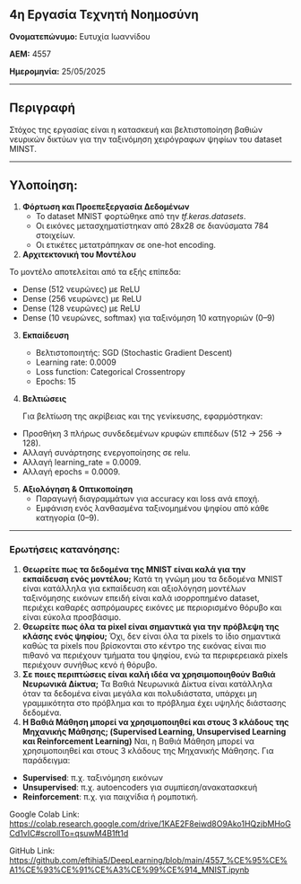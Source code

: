 ## 4η Εργασία Τεχνητή Νοημοσύνη

**Ονοματεπώνυμο:** Ευτυχία Ιωαννίδου

**ΑΕΜ:** 4557

**Ημερομηνία:** 25/05/2025

---

## Περιγραφή
Στόχος της εργασίας είναι η κατασκευή και βελτιστοποίηση βαθιών νευρικών δικτύων για την ταξινόμηση χειρόγραφων ψηφίων του dataset MINST.

---

## Υλοποίηση: 
1. **Φόρτωση και Προεπεξεργασία Δεδομένων**
   - Το dataset MNIST φορτώθηκε από την *tf.keras.datasets*.
   - Οι εικόνες μετασχηματίστηκαν από 28x28 σε διανύσματα 784 στοιχείων.
   - Οι ετικέτες μετατράπηκαν σε one-hot encoding.
2.  **Αρχιτεκτονική του Μοντέλου**

Το μοντέλο αποτελείται από τα εξής επίπεδα:
   - Dense (512 νευρώνες) με ReLU
   - Dense (256 νευρώνες) με ReLU
   - Dense (128 νευρώνες) με ReLU
   - Dense (10 νευρώνες, softmax) για ταξινόμηση 10 κατηγοριών (0–9)
3. **Εκπαίδευση**
   - Βελτιστοποιητής: SGD (Stochastic Gradient Descent)
   - Learning rate: 0.0009
   - Loss function: Categorical Crossentropy
   - Epochs: 15
4. **Βελτιώσεις**
   
   Για βελτίωση της ακρίβειας και της γενίκευσης, εφαρμόστηκαν:
  - Προσθήκη 3 πλήρως συνδεδεμένων κρυφών επιπέδων (512 → 256 → 128).
  - Αλλαγή συνάρτησης ενεργοποίησης σε relu.
  - Αλλαγή learning_rate = 0.0009.
  - Αλλαγή epochs = 0.0009.
5. **Αξιολόγηση & Οπτικοποίηση**
   - Παραγωγή διαγραμμάτων για accuracy και loss ανά εποχή.
   - Εμφάνιση ενός λανθασμένα ταξινομημένου ψηφίου από κάθε κατηγορία (0–9).

---

### Ερωτήσεις κατανόησης:
1. **Θεωρείτε πως τα δεδομένα της MNIST είναι καλά για την εκπαίδευση ενός μοντέλου;** 
Κατά τη γνώμη μου τα δεδομένα MNIST είναι κατάλληλα για εκπαίδευση και αξιολόγηση μοντέλων ταξινόμησης εικόνων επειδή είναι καλά ισορροπημένο dataset, περιέχει καθαρές ασπρόμαυρες εικόνες με περιορισμένο θόρυβο και είναι εύκολα προσβάσιμο.
2. **Θεωρείτε πως όλα τα pixel είναι σημαντικά για την πρόβλεψη της κλάσης ενός 
ψηφίου;**
Όχι, δεν είναι όλα τα pixels το ίδιο σημαντικά καθώς τα pixels που βρίσκονται στο κέντρο της εικόνας είναι πιο πιθανό να περιέχουν τμήματα του ψηφίου, ενώ τα περιφερειακά pixels περιέχουν συνήθως κενό ή θόρυβο.
3. **Σε ποιες περιπτώσεις είναι καλή ιδέα να χρησιμοποιηθούν Βαθιά Νευρωνικά Δίκτυα;**
Τα Βαθιά Νευρωνικά Δίκτυα είναι κατάλληλα όταν τα δεδομένα είναι μεγάλα και πολυδιάστατα, υπάρχει μη γραμμικότητα στο πρόβλημα και το πρόβλημα έχει υψηλής διάστασης δεδομένα.
4. **Η Βαθιά Μάθηση μπορεί να χρησιμοποιηθεί και στους 3 κλάδους της Μηχανικής 
Μάθησης; (Supervised Learning, Unsupervised Learning και Reinforcement 
Learning)**
Ναι, η Βαθιά Μάθηση μπορεί να χρησιμοποιηθεί και στους 3 κλάδους της Μηχανικής 
Μάθησης. Για παράδειγμα:
- **Supervised**: π.χ. ταξινόμηση εικόνων
- **Unsupervised**: π.χ. autoencoders για συμπίεση/ανακατασκευή
- **Reinforcement**: π.χ. για παιχνίδια ή ρομποτική.

Google Colab Link: https://colab.research.google.com/drive/1KAE2F8eiwd8O9Ako1HQzjbMHoGCd1vIC#scrollTo=qsuwM4B1ft1d

GitHub Link: https://github.com/eftihia5/DeepLearning/blob/main/4557_%CE%95%CE%A1%CE%93%CE%91%CE%A3%CE%99%CE%914_MNIST.ipynb
